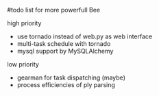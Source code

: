 #todo list for more powerfull Bee

high  priority
 
* use tornado instead of web.py as web interface
* multi-task schedule with tornado
* mysql support by MySQLAlchemy

low priority

* gearman for task dispatching (maybe)
* process efficiencies of ply parsing
